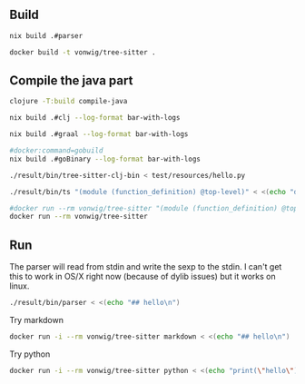 ## Build

```sh
nix build .#parser
```

```sh
docker build -t vonwig/tree-sitter .
```

## Compile the java part

```sh
clojure -T:build compile-java
```

```sh
nix build .#clj --log-format bar-with-logs
```

```sh
nix build .#graal --log-format bar-with-logs
```

```sh
#docker:command=gobuild
nix build .#goBinary --log-format bar-with-logs
```

```sh
./result/bin/tree-sitter-clj-bin < test/resources/hello.py
```

```sh
./result/bin/ts "(module (function_definition) @top-level)" < <(echo "def hello():\n\tprint(\"hello\")")
```

```sh
#docker run --rm vonwig/tree-sitter "(module (function_definition) @top-level)" < <(echo "def hello():\n\tprint(\"hello\")")
docker run --rm vonwig/tree-sitter
```

## Run

The parser will read from stdin and write the sexp to the stdin.  I can't get this to work in OS/X right now 
(because of dylib issues) but it works on linux.

```sh
./result/bin/parser < <(echo "## hello\n")
```

Try markdown

```sh
docker run -i --rm vonwig/tree-sitter markdown < <(echo "## hello\n")
```

Try python

```sh
docker run -i --rm vonwig/tree-sitter python < <(echo "print(\"hello\")")
```

